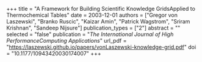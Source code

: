 +++
title = "A Framework for Building Scientific Knowledge GridsApplied to Thermochemical Tables"
date = 2003-12-01
authors = ["Gregor von Laszewski", "Branko Ruscic", "Kaizar Amin", "Patrick Wagstrom", "Sriram Krishnan", "Sandeep Nijsure"]
publication_types = ["2"]
abstract = ""
selected = "false"
publication = "*The International Journal of High PerformanceComputing Applications*"
url_pdf = "https://laszewski.github.io/papers/vonLaszewski-knowledge-grid.pdf"
doi = "10.1177/10943420030174007"
+++

